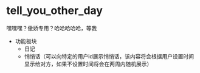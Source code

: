 # tell_you_other_day
嘿嘿嘿？傲娇专用？哈哈哈哈哈，等我

+ 功能板块
    + 日记
    + 悄悄话（可以向特定的用户id展示悄悄话，该内容将会根据用户设置时间显示给对方，如果不设置时间将会在两周内随机展示）
